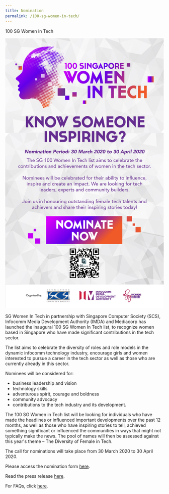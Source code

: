 ```yaml
---
title: Nomination
permalink: /100-sg-women-in-tech/
---
```

100 SG Women in Tech

<p><img src="/images/Edm-A.jpg"/></p>

SG Women In Tech in partnership with Singapore Computer Society (SCS), Infocomm Media Development Authority (IMDA) and Mediacorp has launched the inaugural 100 SG Women In Tech list, to recognize women based in Singapore who have made significant contributions in the tech sector.

The list aims to celebrate the diversity of roles and role models in the dynamic infocomm technology industry, encourage girls and women interested to pursue a career in the tech sector as well as those who are currently already in this sector.

Nominees will be considered for:
<ul>
  <li>business leadership and vision</li>
  <li>technology skills</li>
  <li>adventurous spirit, courage and boldness</li>
  <li>community advocacy</li>
  <li>contributions to the tech industry and its development.</li>
</ul>

The 100 SG Women in Tech list will be looking for individuals who have made the headlines or influenced important developments over the past 12 months, as well as those who have inspiring stories to tell, achieved something significant or influenced the communities in ways that might not typically make the news. The pool of names will then be assessed against this year's theme – The Diversity of Female in Tech.

The call for nominations will take place from 30 March 2020 to 30 April 2020.

Please access the nomination form [here](https://form.gov.sg/#!/5e58e10ef64a6600116a4205).

Read the press release [here](https://www.imda.gov.sg/news-and-events/Media-Room/Media-Releases/2020/SG-Women-in-Tech-Rallies-Community-And-Industry).

For FAQs, click [here](https://www.scs.org.sg/events/FrequentlyAskedQuestions_FAQs_on_100SingaporeWomenInTech.pdf).
